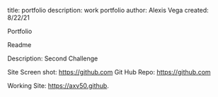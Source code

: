 title: portfolio
description: work portfolio
author: Alexis Vega
created: 8/22/21

Portfolio

Readme

Description:
Second Challenge 

Site Screen shot: 
https://github.com
Git Hub Repo:
https://github.com

Working Site:
https://axv50.github.